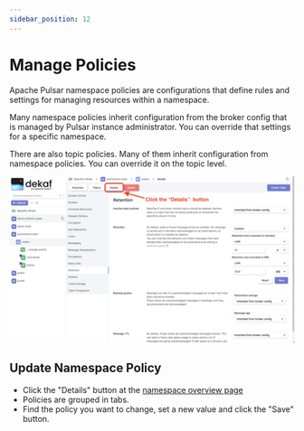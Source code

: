 ```yaml
---
sidebar_position: 12
---
```


# Manage Policies

Apache Pulsar namespace policies are configurations that define rules and settings for managing resources within a namespace.

Many namespace policies inherit configuration from the broker config that is managed by Pulsar instance administrator. You can override that settings for a specific namespace.

There are also topic policies. Many of them inherit configuration from namespace policies. You can override it on the topic level.

![manage apache pulsar policies](./img/manage-policies.png)

## Update Namespace Policy

- Click the "Details" button at the [namespace overview page](/docs/namespaces/namespace-overview)
- Policies are grouped in tabs.
- Find the policy you want to change, set a new value and click the "Save" button.
